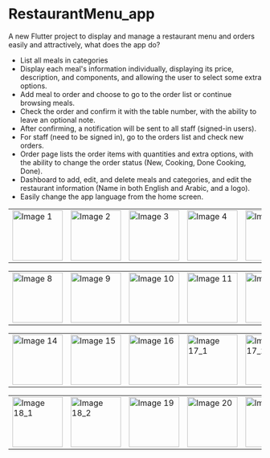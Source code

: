 # RestaurantMenu_app

A new Flutter project to display and manage a restaurant menu and orders easily and attractively,
what does the app do?
- List all meals in categories
- Display each meal's information individually, displaying its price, description, and components, and allowing the user to select some extra options.
- Add meal to order and choose to go to the order list or continue browsing meals.
- Check the order and confirm it with the table number, with the ability to leave an optional note.
- After confirming, a notification will be sent to all staff (signed-in users).
- For staff (need to be signed in), go to the orders list and check new orders.
- Order page lists the order items with quantities and extra options, with the ability to change the order status (New, Cooking, Done Cooking, Done).
- Dashboard to add, edit, and delete meals and categories, and edit the restaurant information (Name in both English and Arabic, and a logo).
- Easily change the app language from the home screen.


<table>
  <tr>
    <td><img src="https://github.com/user-attachments/assets/1b949cfd-b46f-4444-9d24-1133050a78f1" alt="Image 1" width="100"></td>
    <td><img src="https://github.com/user-attachments/assets/a58d90ef-99c4-4e62-a461-36ba39a457bb" alt="Image 2" width="100"></td>
    <td><img src="https://github.com/user-attachments/assets/ba53d0d7-286a-4ab2-ae6c-7d48a129c8e2" alt="Image 3" width="100"></td>
    <td><img src="https://github.com/user-attachments/assets/0aadd4e4-fef4-48df-bdc8-962e0d2a1f40" alt="Image 4" width="100"></td>
    <td><img src="https://github.com/user-attachments/assets/bece1f1e-5cfc-413f-9b60-def4e4f1ef1c" alt="Image 5" width="100"></td>
    <td><img src="https://github.com/user-attachments/assets/2f0c92c1-fd66-4e3b-9548-295648d88f1f" alt="Image 6" width="100"></td>
    <td><img src="https://github.com/user-attachments/assets/be5b52d2-5107-49a5-9cb9-a9bfa6329fd0" alt="Image 7" width="100"></td>
  </tr>
</table>

<table>
  <tr>
    <td><img src="https://github.com/user-attachments/assets/24b37e0c-f50c-4dbc-99af-abaef7de96ab" alt="Image 8" width="100"></td>
    <td><img src="https://github.com/user-attachments/assets/d508c580-bd2f-4a32-839e-16f7f6ebc5ca" alt="Image 9" width="100"></td>
    <td><img src="https://github.com/user-attachments/assets/d4461d61-2448-4ffb-a71b-e77e1aab2ba2" alt="Image 10" width="100"></td>
    <td><img src="https://github.com/user-attachments/assets/6b1b697e-8ae0-483a-b708-0b6b755b726a" alt="Image 11" width="100"></td>
    <td><img src="https://github.com/user-attachments/assets/59970bb9-cfe3-42ce-9bd5-b2a4f35dac85" alt="Image 12" width="100"></td>
    <td><img src="https://github.com/user-attachments/assets/d2e1d84c-da01-401c-8315-310946b36036" alt="Image 13" width="100"></td>
    <td><img src="https://github.com/user-attachments/assets/aa157dc8-32bf-46ee-b358-b05a23e2d414" alt="Image 25" width="100"></td>
  </tr>
</table>

<table>
  <tr>
    <td><img src="https://github.com/user-attachments/assets/60684d56-1e34-4d0f-9de1-8e831c9b9e2b" alt="Image 14" width="100"></td>
    <td><img src="https://github.com/user-attachments/assets/08b50f05-0a72-47ee-a311-cf21283dfdec" alt="Image 15" width="100"></td>
    <td><img src="https://github.com/user-attachments/assets/f2066d8a-8486-41c9-b1cf-774dcc194415" alt="Image 16" width="100"></td>
    <td><img src="https://github.com/user-attachments/assets/5ec42e3e-f87d-4262-b8a0-730cfe4bd095" alt="Image 17_1" width="100"></td>
    <td><img src="https://github.com/user-attachments/assets/3ff12eae-17c3-4449-8692-0bdb77e48c79" alt="Image 17_2" width="100"></td>
    <td><img src="https://github.com/user-attachments/assets/5aeb83af-20b6-4fb6-8bff-a71b90598bd1" alt="Image 17_3" width="100"></td>
    <td><img src="https://github.com/user-attachments/assets/1f8a5f8f-92cc-4b49-8d23-b8cba2acbcd5" alt="Image 17_4" width="100"></td>
  </tr>
</table>

<table>
  <tr>
    <td><img src="https://github.com/user-attachments/assets/99c705cf-a307-409e-8dc4-027323597923" alt="Image 18_1" width="100"></td>
    <td><img src="https://github.com/user-attachments/assets/4b8cb292-dd2b-4bf4-a6e9-ec40663bb487" alt="Image 18_2" width="100"></td>
    <td><img src="https://github.com/user-attachments/assets/ecfacdd6-9680-4a5c-bc99-10b9a3794349" alt="Image 19" width="100"></td>
    <td><img src="https://github.com/user-attachments/assets/fbad5df0-fc2c-4e8a-b67c-829cfa44f8c7" alt="Image 20" width="100"></td>
    <td><img src="https://github.com/user-attachments/assets/9df660dd-2d84-4cfe-959e-bcb3e6d52f53" alt="Image 21" width="100"></td>
    <td><img src="https://github.com/user-attachments/assets/36b9e3dc-5eb9-44e3-8dfd-471c90ca7f5b" alt="Image 22" width="100"></td>
    <td><img src="https://github.com/user-attachments/assets/3c48a785-6a3e-44ce-9b84-059b82cb2154" alt="Image 23" width="100"></td>
    <td><img src="https://github.com/user-attachments/assets/dcbe5eda-e617-430e-b365-d1c76a49a7ed" alt="Image 24" width="100"></td>
  </tr>
</table>

